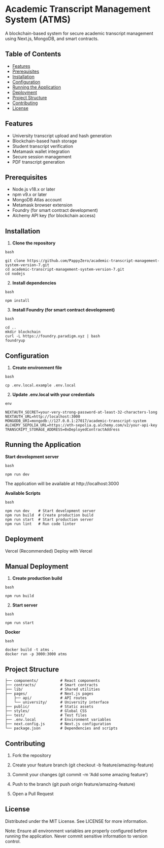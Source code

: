 # Academic Transcript Management System (ATMS)

A blockchain-based system for secure academic transcript management using Next.js, MongoDB, and smart contracts.

## Table of Contents
- [Features](#features)
- [Prerequisites](#prerequisites)
- [Installation](#installation)
- [Configuration](#configuration)
- [Running the Application](#running-the-application)
- [Deployment](#deployment)
- [Project Structure](#project-structure)
- [Contributing](#contributing)
- [License](#license)

## Features
- University transcript upload and hash generation
- Blockchain-based hash storage
- Student transcript verification
- Metamask wallet integration
- Secure session management
- PDF transcript generation

## Prerequisites
- Node.js v18.x or later
- npm v9.x or later
- MongoDB Atlas account
- Metamask browser extension
- Foundry (for smart contract development)
- Alchemy API key (for blockchain access)

## Installation

1. **Clone the repository**
```
bash

git clone https://github.com/PappyZero/academic-transcript-management-system-version-7.git
cd academic-transcript-management-system-version-7.git
cd nodejs
```

2. **Install dependencies**
```
bash

npm install
```

3. **Install Foundry (for smart contract development)**
```
bash

cd ..
mkdir blockchain
curl -L https://foundry.paradigm.xyz | bash
foundryup
```

## Configuration

1. **Create environment file**
```
bash

cp .env.local.example .env.local
```

2. **Update .env.local with your credentials**
```
env

NEXTAUTH_SECRET=your-very-strong-password-at-least-32-characters-long
NEXTAUTH_URL=http://localhost:3000
MONGODB_URI=mongodb://127.0.0.1:27017/academic-transcript-system
ALCHEMY_SEPOLIA_URL=https://eth-sepolia.g.alchemy.com/v2/your-api-key
TRANSCRIPT_STORAGE_ADDRESS=0xDeployedContractAddress
```

## Running the Application
**Start development server**
```
bash

npm run dev
```
The application will be available at http://localhost:3000

**Available Scripts**
```
bash

npm run dev    # Start development server
npm run build  # Create production build
npm run start  # Start production server
npm run lint   # Run code linter
```

## Deployment

Vercel (Recommended)
Deploy with Vercel

## Manual Deployment
1. **Create production build**
```
bash

npm run build
```

2. **Start server**
```
bash

npm run start
```

**Docker**
```
bash

docker build -t atms .
docker run -p 3000:3000 atms
```

## Project Structure
```
├── components/          # React components
├── contracts/           # Smart contracts
├── lib/                 # Shared utilities
├── pages/               # Next.js pages
│   ├── api/             # API routes
│   └── university/      # University interface
├── public/              # Static assets
├── styles/              # Global CSS
├── test/                # Test files
├── .env.local           # Environment variables
├── next.config.js       # Next.js configuration
└── package.json         # Dependencies and scripts
```

## Contributing
1. Fork the repository

2. Create your feature branch (git checkout -b feature/amazing-feature)

3. Commit your changes (git commit -m 'Add some amazing feature')

4. Push to the branch (git push origin feature/amazing-feature)

5. Open a Pull Request

## License
Distributed under the MIT License. See LICENSE for more information.

Note: Ensure all environment variables are properly configured before running the application. Never commit sensitive information to version control.

